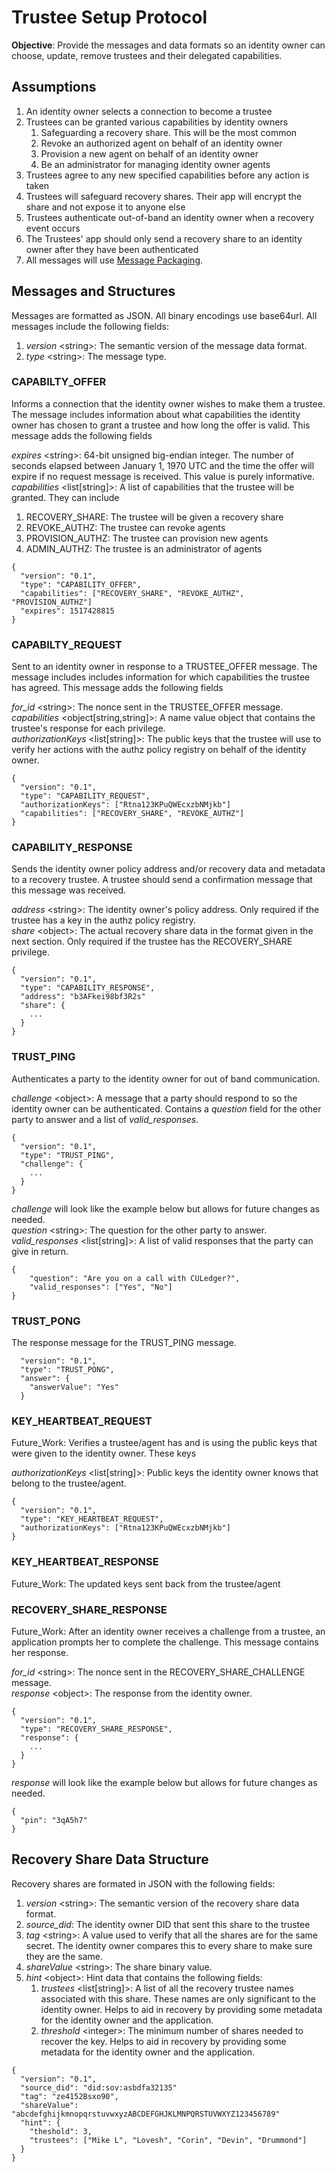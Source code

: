# Trustee Setup Protocol
**Objective**: Provide the messages and data formats so an identity owner can choose, update, remove trustees and their delegated capabilities.

## Assumptions

1. An identity owner selects a connection to become a trustee
1. Trustees can be granted various capabilities by identity owners
    1. Safeguarding a recovery share. This will be the most common
    1. Revoke an authorized agent on behalf of an identity owner
    1. Provision a new agent on behalf of an identity owner
    1. Be an administrator for managing identity owner agents
1. Trustees agree to any new specified capabilities before any action is taken
1. Trustees will safeguard recovery shares. Their app will encrypt the share and not expose it to anyone else
1. Trustees authenticate out-of-band an identity owner when a recovery event occurs
1. The Trustees' app should only send a recovery share to an identity owner after they have been authenticated
1. All messages will use [Message Packaging](https://github.com/evernym/protocol/blob/master/message-packaging.md).

## Messages and Structures
Messages are formatted as JSON. All binary encodings use base64url.
All messages include the following fields:

1. *version* \<string\>: The semantic version of the message data format.
1. *type* \<string\>: The message type.

### CAPABILTY\_OFFER
Informs a connection that the identity owner wishes to make them a trustee. The message includes information about what
capabilities the identity owner has chosen to grant a trustee and how long the offer is valid.
This message adds the following fields

*expires* \<string\>: 64-bit unsigned big-endian integer. The number of seconds elapsed between January 1, 1970 UTC and the time the offer will expire if no request message is received. This value is purely informative.\
*capabilities* \<list\[string\]\>: A list of capabilities that the trustee will be granted. They can include

1. RECOVERY\_SHARE: The trustee will be given a recovery share
1. REVOKE\_AUTHZ: The trustee can revoke agents
1. PROVISION\_AUTHZ: The trustee can provision new agents
1. ADMIN\_AUTHZ: The trustee is an administrator of agents

```
{
  "version": "0.1",
  "type": "CAPABILITY_OFFER",
  "capabilities": ["RECOVERY_SHARE", "REVOKE_AUTHZ", "PROVISION_AUTHZ"]
  "expires": 1517428815
}
```

### CAPABILTY\_REQUEST
Sent to an identity owner in response to a TRUSTEE\_OFFER message. The message includes includes information
for which capabilities the trustee has agreed. This message adds the following fields

*for\_id* \<string\>: The nonce sent in the TRUSTEE\_OFFER message.\
*capabilities* \<object\[string,string\]\>: A name value object that contains the trustee's response for each privilege.\
*authorizationKeys* \<list\[string\]\>: The public keys that the trustee will use to verify her actions with the authz policy registry on behalf of the identity owner.

```
{
  "version": "0.1",
  "type": "CAPABILITY_REQUEST",
  "authorizationKeys": ["Rtna123KPuQWEcxzbNMjkb"]
  "capabilities": ["RECOVERY_SHARE", "REVOKE_AUTHZ"]
}
```

### CAPABILITY\_RESPONSE
Sends the identity owner policy address and/or recovery data and metadata to a recovery trustee. A trustee should send a confirmation message that this message was received.

*address* \<string\>: The identity owner's policy address. Only required if the trustee has a key in the authz policy registry.\
*share* \<object\>: The actual recovery share data in the format given in the next section. Only required if the trustee has the RECOVERY\_SHARE privilege.

```
{
  "version": "0.1",
  "type": "CAPABILITY_RESPONSE",
  "address": "b3AFkei98bf3R2s"
  "share": {
    ...
  }
}
```

### TRUST\_PING
Authenticates a party to the identity owner for out of band communication.

*challenge* \<object\>: A message that a party should respond to so the identity owner can be authenticated. Contains a *question* field for the other party to answer
and a list of *valid\_responses*.

```
{
  "version": "0.1",
  "type": "TRUST_PING",
  "challenge": {
    ...
  }
}
```

*challenge* will look like the example below but allows for future changes as needed.\
*question* \<string\>: The question for the other party to answer.\
*valid\_responses* \<list\[string\]\>: A list of valid responses that the party can give in return.

```
{
    "question": "Are you on a call with CULedger?",
    "valid_responses": ["Yes", "No"]
}
```

### TRUST\_PONG
The response message for the TRUST\_PING message.

```
  "version": "0.1",
  "type": "TRUST_PONG",
  "answer": {
    "answerValue": "Yes"
  }
```

### KEY\_HEARTBEAT\_REQUEST
Future\_Work: Verifies a trustee/agent has and is using the public keys that were given to the identity owner. These keys

*authorizationKeys* \<list\[string\]\>: Public keys the identity owner knows that belong to the trustee/agent.

```
{
  "version": "0.1",
  "type": "KEY_HEARTBEAT_REQUEST",
  "authorizationKeys": ["Rtna123KPuQWEcxzbNMjkb"]
}
```

### KEY\_HEARTBEAT\_RESPONSE
Future\_Work: The updated keys sent back from the trustee/agent 


### RECOVERY\_SHARE\_RESPONSE
Future\_Work: After an identity owner receives a challenge from a trustee, an application prompts her to complete the challenge. This message contains her response.

*for\_id* \<string\>: The nonce sent in the RECOVERY\_SHARE\_CHALLENGE message.\
*response* \<object\>: The response from the identity owner.

```
{
  "version": "0.1",
  "type": "RECOVERY_SHARE_RESPONSE",
  "response": {
    ...
  }
}
```

*response* will look like the example below but allows for future changes as needed.

```
{
  "pin": "3qA5h7"
}
```

## Recovery Share Data Structure
Recovery shares are formated in JSON with the following fields:

1. *version* \<string\>: The semantic version of the recovery share data format.
1. *source\_did*: The identity owner DID that sent this share to the trustee
1. *tag* \<string\>: A value used to verify that all the shares are for the same secret. The identity owner compares this to every share to make sure they are the same.
1. *shareValue* \<string\>: The share binary value.
1. *hint* \<object\>: Hint data that contains the following fields:
    1. *trustees* \<list\[string\]\>: A list of all the recovery trustee names associated with this share. These names are only significant to the identity owner. Helps to aid in recovery by providing some metadata for the identity owner and the application.
    1. *threshold* \<integer\>: The minimum number of shares needed to recover the key. Helps to aid in recovery by providing some metadata for the identity owner and the application.

```
{
  "version": "0.1",
  "source_did": "did:sov:asbdfa32135"
  "tag": "ze4152Bsxo90",
  "shareValue": "abcdefghijkmnopqrstuvwxyzABCDEFGHJKLMNPQRSTUVWXYZ123456789"
  "hint": {
    "theshold": 3,
    "trustees": ["Mike L", "Lovesh", "Corin", "Devin", "Drummond"]
  }
}
```
